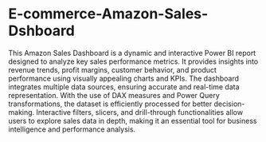 # E-commerce-Amazon-Sales-Dshboard
This Amazon Sales Dashboard is a dynamic and interactive Power BI report designed to analyze key sales performance metrics. It provides insights into revenue trends, profit margins, customer behavior, and product performance using visually appealing charts and KPIs. The dashboard integrates multiple data sources, ensuring accurate and real-time data representation. With the use of DAX measures and Power Query transformations, the dataset is efficiently processed for better decision-making. Interactive filters, slicers, and drill-through functionalities allow users to explore sales data in depth, making it an essential tool for business intelligence and performance analysis.
